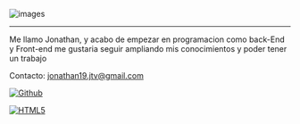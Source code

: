 ![images](https://github.com/user-attachments/assets/63f7d81e-b8d7-4495-a3c0-5d13c430edfd)

---
Me llamo Jonathan, y acabo de empezar en programacion como back-End y Front-end me gustaria seguir ampliando mis conocimientos y poder tener un trabajo

Contacto:
jonathan19.jtv@gmail.com

 <a href='https://github.com/shivamkapasia0' target="_blank"><img alt='Github' src='https://img.shields.io/badge/github-100000?style=for-the-badge&logo=Github&logoColor=white&labelColor=black&color=black'/></a>

<a href='https://github.com/shivamkapasia0' target="_blank"><img alt='HTML5' src='https://img.shields.io/badge/HTML5-100000?style=for-the-badge&logo=HTML5&logoColor=white&labelColor=black&color=black'/></a>
